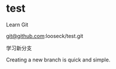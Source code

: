 # test
Learn Git

git@github.com:looseck/test.git

学习新分支

Creating a new branch is quick and simple.